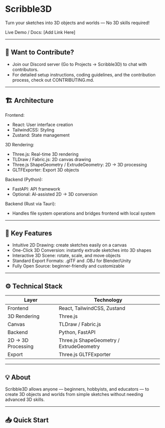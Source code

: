 # Scribble3D
Turn your sketches into 3D objects and worlds — No 3D skills required!
               

Live Demo / Docs: [Add Link Here]

--------------------------------------------------------
🚀 Want to Contribute?
--------------------------------------------------------
- Join our Discord server (Go to Projects → Scribble3D) to chat with contributors.
- For detailed setup instructions, coding guidelines, and the contribution process, check out CONTRIBUTING.md.

--------------------------------------------------------
🏗️ Architecture
--------------------------------------------------------
Frontend:
  - React: User interface creation
  - TailwindCSS: Styling
  - Zustand: State management

3D Rendering:
  - Three.js: Real-time 3D rendering
  - TLDraw / Fabric.js: 2D canvas drawing
  - Three.js ShapeGeometry / ExtrudeGeometry: 2D → 3D processing
  - GLTFExporter: Export 3D objects

Backend (Python):
  - FastAPI: API framework
  - Optional: AI-assisted 2D → 3D conversion

Backend (Rust via Tauri):
  - Handles file system operations and bridges frontend with local system

--------------------------------------------------------
🎯 Key Features
--------------------------------------------------------
- Intuitive 2D Drawing: create sketches easily on a canvas
- One-Click 3D Conversion: instantly extrude sketches into 3D shapes
- Interactive 3D Scene: rotate, scale, and move objects
- Standard Export Formats: .glTF and .OBJ for Blender/Unity
- Fully Open Source: beginner-friendly and customizable

--------------------------------------------------------
⚙️ Technical Stack
--------------------------------------------------------
Layer                  | Technology
-----------------------|-----------------------------------
Frontend               | React, TailwindCSS, Zustand
3D Rendering           | Three.js
Canvas                 | TLDraw / Fabric.js
Backend                | Python, FastAPI
2D → 3D Processing     | Three.js ShapeGeometry / ExtrudeGeometry
Export                 | Three.js GLTFExporter

--------------------------------------------------------
💡 About
--------------------------------------------------------
Scribble3D allows anyone — beginners, hobbyists, and educators — 
to create 3D objects and worlds from simple sketches 
without needing advanced 3D skills.

--------------------------------------------------------
📥 Quick Start
--------------------------------------------------------
